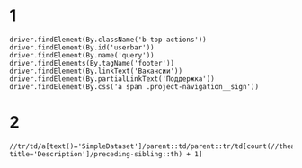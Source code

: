 # 1
    driver.findElement(By.className('b-top-actions'))
    driver.findElement(By.id('userbar'))
    driver.findElement(By.name('query'))
    driver.findElements(By.tagName('footer'))
    driver.findElement(By.linkText('Вакансии'))
    driver.findElement(By.partialLinkText('Поддержка'))
    driver.findElement(By.css('a span .project-navigation__sign'))
# 2
    //tr/td/a[text()='SimpleDataset']/parent::td/parent::tr/td[count(//thead/tr/th[@data-title='Description']/preceding-sibling::th) + 1]
